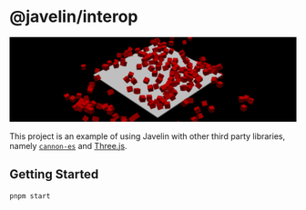 # @javelin/interop

![](./screenshot.png)

This project is an example of using Javelin with other third party libraries, namely [`cannon-es`](https://github.com/pmndrs/cannon-es) and [Three.js](https://threejs.org/).

## Getting Started

```sh
pnpm start
```
